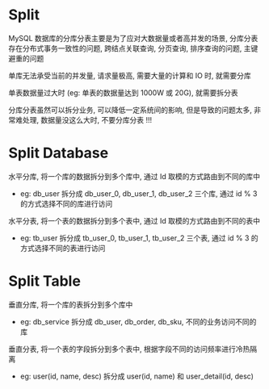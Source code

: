 # Split

MySQL 数据库的分库分表主要是为了应对大数据量或者高并发的场景, 分库分表存在分布式事务一致性的问题, 跨结点关联查询, 分页查询, 排序查询的问题, 主键避重的问题

单库无法承受当前的并发量, 请求量极高, 需要大量的计算和 IO 时, 就需要分库

单表数据量过大时 (eg: 单表的数据量达到 1000W 或 20G), 就需要拆分表

分库分表虽然可以拆分业务, 可以降低一定系统间的影响, 但是导致的问题太多, 非常难处理, 数据量没这么大时, 不要分库分表 !!!

# Split Database

水平分库, 将一个库的数据拆分到多个库中, 通过 Id 取模的方式路由到不同的库中

- eg: db_user 拆分成 db_user_0, db_user_1, db_user_2 三个库, 通过 id % 3 的方式选择不同的库进行访问

水平分表, 将一个表的数据拆分到多个表中, 通过 Id 取模的方式路由到不同的表中

- eg: tb_user 拆分成 tb_user_0, tb_user_1, tb_user_2 三个表, 通过 id % 3 的方式选择不同的表进行访问

# Split Table

垂直分库, 将一个库的表拆分到多个库中

- eg: db_service 拆分成 db_user, db_order, db_sku, 不同的业务访问不同的库

垂直分表, 将一个表的字段拆分到多个表中, 根据字段不同的访问频率进行冷热隔离

- eg: user(id, name, desc) 拆分成 user(id, name) 和 user_detail(id, desc)